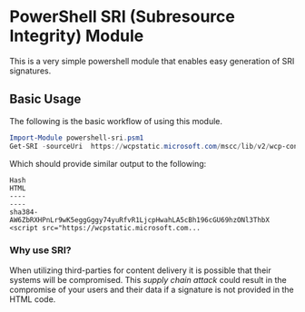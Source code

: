 # PowerShell SRI (Subresource Integrity) Module
This is a very simple powershell module that enables easy
generation of SRI signatures.

## Basic Usage
The following is the basic workflow of using this module. 

```powershell
Import-Module powershell-sri.psm1
Get-SRI -sourceUri  https://wcpstatic.microsoft.com/mscc/lib/v2/wcp-consent.js -hashAlgo sha384
```
Which should provide similar output to the following:
```text
Hash                                                                    HTML
----                                                                    ----
sha384-AW6ZbRXHPnLr9wK5eggGggy74yuRfvR1LjcpHwahLA5cBh196cGU69hzONl3ThbX <script src="https://wcpstatic.microsoft.com...
```

### Why use SRI?
When utilizing third-parties for content delivery it is possible
that their systems will be compromised. This _supply chain attack_ could
result in the compromise of your users and their data if a signature is not
provided in the HTML code.
